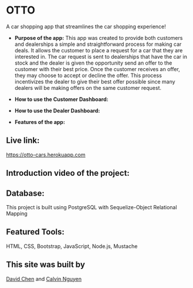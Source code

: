 # OTTO
A car shopping app that streamlines the car shopping experience!

* **Purpose of the app:** 
   This app was created to provide both customers and dealerships a simple and straightforward process for making car deals. It allows the customer to place a request for a car that they are interested in. The car request is sent to dealerships that have the car in stock and the dealer is given the opportunity send an offer to the customer with their best price. Once the customer receives an offer, they may choose to accept or decline the offer. This process incentivizes the dealer to give their best offer possible since many dealers will be making offers on the same customer request.
* **How to use the Customer Dashboard:**



* **How to use the Dealer Dashboard:**
 
   
   
   
* **Features of the app:**
   

## Live link: 
https://otto-cars.herokuapp.com



## Introduction video of the project: 


## Database: 
This project is built using PostgreSQL with Sequelize-Object Relational Mapping

## Featured Tools: 
HTML, CSS, Bootstrap, JavaScript, Node.js, Mustache

## This site was built by
[David Chen](https://github.com/DCXan) and [Calvin Nguyen](https://github.com/cnguyen2133l)
